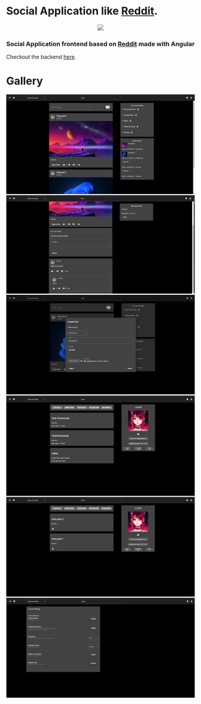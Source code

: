 # Social Application like [Reddit](https://www.reddit.com/).

<p align = "center">
<img src = "https://img.shields.io/badge/ANGULAR-red">
</p>

### Social Application frontend based on [Reddit](https://www.reddit.com/) made with Angular

Checkout the backend [here](https://github.com/giuraionut/social-app-backend).

# Gallery

![Posts Page](https://github.com/giuraionut/images/blob/main/social-app/png/posts-page.png)
![Comments Page](https://github.com/giuraionut/images/blob/main/social-app/png/comments-page.png)
![Create post](https://github.com/giuraionut/images/blob/main/social-app/png/create-post.png)
![User profile communities](https://github.com/giuraionut/images/blob/main/social-app/png/user-profile-communities.png)
![User profile posts](https://github.com/giuraionut/images/blob/main/social-app/png/user-profile-posts.png)
![User profile settings](https://github.com/giuraionut/images/blob/main/social-app/png/user-profile-settings.png)
